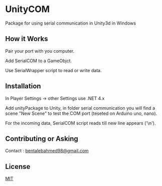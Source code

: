 # UnityCOM
Package for using serial communication in Unity3d in Windows

## How it Works

Pair your port with you computer.

Add SerialCOM to a GameObjct. 

Use SerialWrapper script to read or write data.


## Installation

In Player Settings -> other Settings use .NET 4.x

Add unityPackage to Unity, in folder serial communication you will find a scene "New Scene" to test the COM port (teseted on Arduino uno, nano).

For the incoming data, SerialCOM script reads till new line appears ('\n').


## Contributing or Asking

Contact : bentalebahmed98@gmail.com

## License
[MIT](https://choosealicense.com/licenses/mit/)
